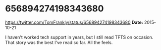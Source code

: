 # 656894274198343680
https://twitter.com/TomFrankly/status/656894274198343680
**Date:** 2015-10-21

I haven't worked tech support in years, but I still read TFTS on occasion. That story was the best I've read so far. All the feels.
